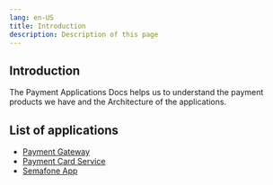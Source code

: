 ```yaml
---
lang: en-US
title: Introduction
description: Description of this page
---
```


## Introduction

The Payment Applications Docs helps us to understand the payment products we have and the Architecture of the applications.

## List of applications

- [Payment Gateway](/payment-gateway)
- [Payment Card Service](/payment-service)
- [Semafone App](/semafone)


